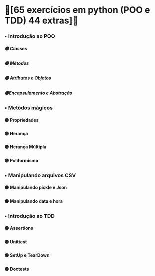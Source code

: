 # :small_orange_diamond:[65 exercícios em python (POO e TDD) 44 extras]:small_orange_diamond:
### :black_small_square: Introdução ao POO
##### :yellow_circle: Classes
##### :yellow_circle: Métodos
##### :yellow_circle: Atributos e Objetos
##### :yellow_circle:Encapsulamento e Abstração
### :black_small_square: Metódos mágicos
#### :purple_circle: Propriedades
#### :purple_circle: Herança
#### :purple_circle: Herança Múltipla
#### :purple_circle: Poliformismo
### :black_small_square: Manipulando arquivos CSV
#### :orange_circle:  Manipulando pickle e Json
#### :orange_circle: Manipulando data e hora
### :black_small_square: Introdução ao TDD 
#### :green_circle: Assertions
#### :green_circle:  Unittest
####  :green_circle: SetUp e TearDown
#### :green_circle: Doctests

</div>
